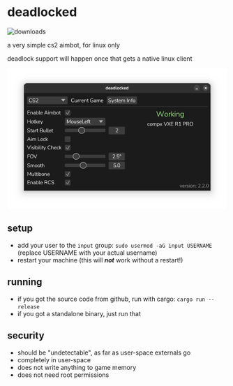 # deadlocked

![downloads](https://img.shields.io/github/downloads/avitran0/deadlocked/total?color=blue)

a very simple cs2 aimbot, for linux only

deadlock support will happen once that gets a native linux client

![demo](docs/demo.png)

## setup

- add your user to the `input` group: `sudo usermod -aG input USERNAME` (replace USERNAME with your actual username)
- restart your machine (this will ***not*** work without a restart!)

## running

- if you got the source code from github, run with cargo: `cargo run --release`
- if you got a standalone binary, just run that

## security

- should be "undetectable", as far as user-space externals go
- completely in user-space
- does not write anything to game memory
- does not need root permissions

